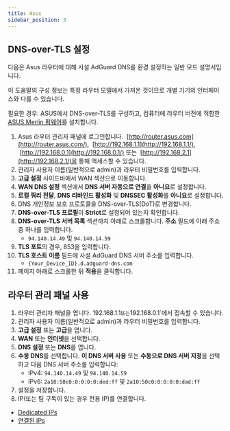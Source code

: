 ```yaml
---
title: Asus
sidebar_position: 3
---
```


## DNS-over-TLS 설정

다음은 Asus 라우터에 대해 사설 AdGuard DNS를 환경 설정하는 일반 모드 설명서입니다.

이 도움말의 구성 정보는 특정 라우터 모델에서 가져온 것이므로 개별 기기의 인터페이스와 다를 수 있습니다.

필요한 경우: ASUS에서 DNS-over-TLS를 구성하고, 컴퓨터에 라우터 버전에 적합한 [ASUS Merlin 펌웨어](https://www.asuswrt-merlin.net/download)를 설치합니다.

1. Asus 라우터 관리자 패널에 로그인합니다.  [http://router.asus.com](http://router.asus.com/),  [http://192.168.1.1](http://192.168.1.1/),  [http://192.168.0.1](http://192.168.0.1/) 또는  [http://192.168.2.1](http://192.168.2.1/)을 통해 액세스할 수 있습니다.
2. 관리자 사용자 이름(일반적으로 admin)과 라우터 비밀번호를 입력합니다.
3. **고급 설정** 사이드바에서 WAN 섹션으로 이동합니다.
4. **WAN DNS 설정** 섹션에서 **DNS 서버 자동으로 연결**을 **아니요**로 설정합니다.
5. **로컬 쿼리 전달**, **DNS 리바인드 활성화** 및 **DNSSEC 활성화**를 **아니요**로 설정합니다.
6. DNS 개인정보 보호 프로토콜을 DNS-over-TLS(DoT)로 변경합니다.
7. **DNS-over-TLS 프로필**이 **Strict**로 설정되어 있는지 확인합니다.
8. **DNS-over-TLS 서버 목록** 섹션까지 아래로 스크롤합니다. **주소** 필드에 아래 주소 중 하나를 입력합니다.
   - `94.140.14.49` 및 `94.140.14.59`
9. **TLS 포트**의 경우, 853을 입력합니다.
10. **TLS 호스트 이름** 필드에 사설 AdGuard DNS 서버 주소를 입력합니다.
    - `{Your_Device_ID}.d.adguard-dns.com`
11. 페이지 아래로 스크롤한 뒤 **적용**을 클릭합니다.

## 라우터 관리 패널 사용

1. 라우터 관리자 패널을 엽니다. 192.168.1.1`또는`192.168.0.1\`에서 접속할 수 있습니다.
2. 관리자 사용자 이름(일반적으로 admin)과 라우터 비밀번호를 입력합니다.
3. **고급 설정** 또는 **고급**을 엽니다.
4. **WAN** 또는 **인터넷**을 선택합니다.
5. **DNS 설정** 또는 **DNS**를 엽니다.
6. **수동 DNS**를 선택합니다. **이 DNS 서버 사용** 또는 **수동으로 DNS 서버 지정**을 선택하고 다음 DNS 서버 주소를 입력합니다:
   - IPv4: `94.140.14.49` 및 `94.140.14.59`
   - IPv6: `2a10:50c0:0:0:0:0:ded:ff` 및 `2a10:50c0:0:0:0:0:dad:ff`
7. 설정을 저장합니다.
8. IP(또는 팀 구독이 있는 경우 전용 IP)를 연결합니다.

- [Dedicated IPs](/private-dns/connect-devices/other-options/dedicated-ip.md)
- [연결된 IPs](/private-dns/connect-devices/other-options/linked-ip.md)
